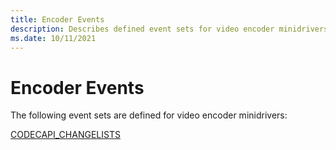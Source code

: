 ```yaml
---
title: Encoder Events
description: Describes defined event sets for video encoder minidrivers.
ms.date: 10/11/2021
---
```


# Encoder Events

The following event sets are defined for video encoder minidrivers:

[CODECAPI_CHANGELISTS](codecapi-changelists.md)
